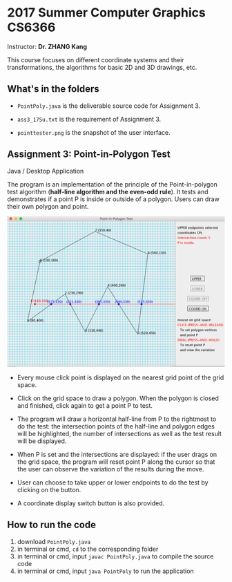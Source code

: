 # 2017 Summer Computer Graphics CS6366
Instructor: **Dr. ZHANG Kang**

This course focuses on different coordinate systems and their transformations, the algorithms for basic 2D and 3D drawings, etc.

## What's in the folders
- `PointPoly.java` is the deliverable source code for Assignment 3.

- `ass3_17Su.txt` is the requirement of Assignment 3.

- `pointtester.png` is the snapshot of the user interface.

## Assignment 3: Point-in-Polygon Test
Java / Desktop Application

The program is an implementation of the principle of the Point-in-polygon test algorithm (**half-line algorithm and the even-odd rule**). It tests and demonstrates if a point P is inside or outside of a polygon. Users can draw their own polygon and point.

![Assignment3 Snapshot](pointtester.png)

- Every mouse click point is displayed on the nearest grid point of the grid space.

- Click on the grid space to draw a polygon. When the polygon is closed and finished, click again to get a point P to test.

- The program will draw a horizontal half-line from P to the rightmost to do the test: the intersection points of the half-line and polygon edges will be highlighted, the number of intersections as well as the test result will be displayed.
- When P is set and the intersections are displayed: if the user drags on the grid space, the program will reset point P along the cursor so that the user can observe the variation of the results during the move.

- User can choose to take upper or lower endpoints to do the test by clicking on the button.

- A coordinate display switch button is also provided.

## How to run the code
1. download `PointPoly.java`
2. in terminal or cmd, `cd` to the corresponding folder  
3. in terminal or cmd, input `javac PointPoly.java` to compile the source code  
4. in terminal or cmd, input `java PointPoly` to run the application
